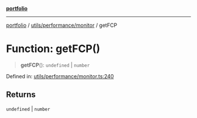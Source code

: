 [**portfolio**](../../../../README.md)

***

[portfolio](../../../../modules.md) / [utils/performance/monitor](../README.md) / getFCP

# Function: getFCP()

> **getFCP**(): `undefined` \| `number`

Defined in: [utils/performance/monitor.ts:240](https://github.com/tnorlund/Portfolio/blob/a530f53528bd0259adbe17a071894e21dee392f0/portfolio/utils/performance/monitor.ts#L240)

## Returns

`undefined` \| `number`
